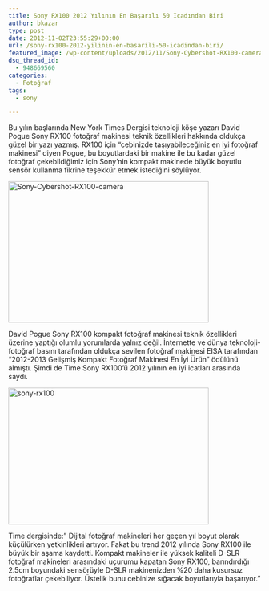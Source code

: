 ```yaml
---
title: Sony RX100 2012 Yılının En Başarılı 50 İcadından Biri
author: bkazar
type: post
date: 2012-11-02T23:55:29+00:00
url: /sony-rx100-2012-yilinin-en-basarili-50-icadindan-biri/
featured_image: /wp-content/uploads/2012/11/Sony-Cybershot-RX100-camera-100x100.jpg
dsq_thread_id:
  - 948669560
categories:
  - Fotoğraf
tags:
  - sony

---
```

Bu yılın başlarında New York Times Dergisi teknoloji köşe yazarı David Pogue Sony RX100 fotoğraf makinesi teknik özellikleri hakkında oldukça güzel bir yazı yazmış. RX100 için “cebinizde taşıyabileceğiniz en iyi fotoğraf makinesi” diyen Pogue, bu boyutlardaki bir makine ile bu kadar güzel fotoğraf çekebildiğimiz için Sony’nin kompakt makinede büyük boyutlu sensör kullanma fikrine teşekkür etmek istediğini söylüyor.

<a href="https://www.murekkep.org/sony-rx100-2012-yilinin-en-basarili-50-icadindan-biri-8924/sony-cybershot-rx100-camera" rel="attachment wp-att-8926"><img class="aligncenter size-large wp-image-8926" title="Sony-Cybershot-RX100-camera" src="https://www.murekkep.org/wp-content/uploads/2012/11/Sony-Cybershot-RX100-camera-400x282.jpg" alt="Sony-Cybershot-RX100-camera" width="400" height="282" srcset="https://www.murekkep.org/wp-content/uploads/2012/11/Sony-Cybershot-RX100-camera-400x282.jpg 400w, https://www.murekkep.org/wp-content/uploads/2012/11/Sony-Cybershot-RX100-camera-50x35.jpg 50w, https://www.murekkep.org/wp-content/uploads/2012/11/Sony-Cybershot-RX100-camera-177x125.jpg 177w, https://www.murekkep.org/wp-content/uploads/2012/11/Sony-Cybershot-RX100-camera.jpg 916w" sizes="(max-width: 400px) 100vw, 400px" /></a>

David Pogue Sony RX100 kompakt fotoğraf makinesi teknik özellikleri üzerine yaptığı olumlu yorumlarda yalnız değil. İnternette ve dünya teknoloji-fotoğraf basını tarafından oldukça sevilen fotoğraf makinesi EISA tarafından “2012-2013 Gelişmiş Kompakt Fotoğraf Makinesi En İyi Ürün” ödülünü almıştı. Şimdi de Time Sony RX100’ü 2012 yılının en iyi icatları arasında saydı.

<img class="aligncenter size-large wp-image-8925" title="sony-rx100" src="https://www.murekkep.org/wp-content/uploads/2012/11/sony-rx100-400x273.jpg" alt="sony-rx100" width="400" height="273" srcset="https://www.murekkep.org/wp-content/uploads/2012/11/sony-rx100-400x273.jpg 400w, https://www.murekkep.org/wp-content/uploads/2012/11/sony-rx100-50x34.jpg 50w, https://www.murekkep.org/wp-content/uploads/2012/11/sony-rx100-182x125.jpg 182w, https://www.murekkep.org/wp-content/uploads/2012/11/sony-rx100.jpg 620w" sizes="(max-width: 400px) 100vw, 400px" /> 

Time dergisinde:” Dijital fotoğraf makineleri her geçen yıl boyut olarak küçülürken yetkinlikleri artıyor. Fakat bu trend 2012 yılında Sony RX100 ile büyük bir aşama kaydetti. Kompakt makineler ile yüksek kaliteli D-SLR fotoğraf makineleri arasındaki uçurumu kapatan Sony RX100, barındırdığı 2.5cm boyundaki sensörüyle D-SLR makinenizden %20 daha kusursuz fotoğraflar çekebiliyor. Üstelik bunu cebinize sığacak boyutlarıyla başarıyor.”

&nbsp;